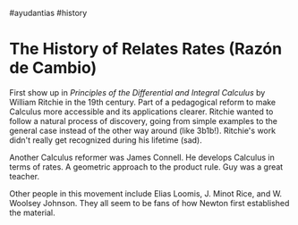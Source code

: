 #ayudantias #history

# The History of Relates Rates (Razón de Cambio)

First show up in *Principles of the Differential and Integral Calculus* by William Ritchie in the 19th century. Part of a pedagogical reform to make Calculus more accessible and its applications clearer. Ritchie wanted to follow a natural process of discovery, going from simple examples to the general case instead of the other way around (like 3b1b!). Ritchie's work didn't really get recognized during his lifetime (sad).

Another Calculus reformer was James Connell. He develops Calculus in terms of rates. A geometric approach to the product rule. Guy was a great teacher.

Other people in this movement include Elias Loomis, J. Minot Rice, and W. Woolsey Johnson. They all seem to be fans of how Newton first established the material.